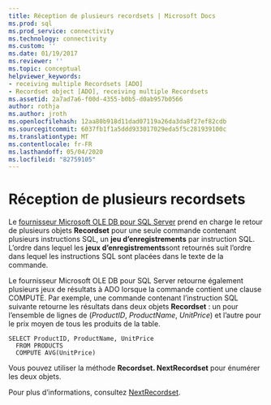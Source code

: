 ```yaml
---
title: Réception de plusieurs recordsets | Microsoft Docs
ms.prod: sql
ms.prod_service: connectivity
ms.technology: connectivity
ms.custom: ''
ms.date: 01/19/2017
ms.reviewer: ''
ms.topic: conceptual
helpviewer_keywords:
- receiving multiple Recordsets [ADO]
- Recordset object [ADO], receiving multiple Recordsets
ms.assetid: 2a7ad7a6-f00d-4355-b0b5-d0ab957b0566
author: rothja
ms.author: jroth
ms.openlocfilehash: 12aa80b918d11dad07119a26da3da8f27ef82cdb
ms.sourcegitcommit: 6037fb1f1a5ddd933017029eda5f5c281939100c
ms.translationtype: MT
ms.contentlocale: fr-FR
ms.lasthandoff: 05/04/2020
ms.locfileid: "82759105"
---
```

# <a name="receiving-multiple-recordsets"></a>Réception de plusieurs recordsets
Le [fournisseur Microsoft OLE DB pour SQL Server](../../../ado/guide/appendixes/microsoft-ole-db-provider-for-sql-server.md) prend en charge le retour de plusieurs objets **Recordset** pour une seule commande contenant plusieurs instructions SQL, un **jeu d’enregistrements** par instruction SQL. L’ordre dans lequel les **jeux d’enregistrements**sont retournés suit l’ordre dans lequel les instructions SQL sont placées dans le texte de la commande.  
  
 Le fournisseur Microsoft OLE DB pour SQL Server retourne également plusieurs jeux de résultats à ADO lorsque la commande contient une clause COMPUTE. Par exemple, une commande contenant l’instruction SQL suivante retourne les résultats dans deux objets **Recordset** : un pour l’ensemble de lignes de (*ProductID*, *ProductName*, *UnitPrice*) et l’autre pour le prix moyen de tous les produits de la table.  
  
```  
SELECT ProductID, ProductName, UnitPrice   
  FROM PRODUCTS   
  COMPUTE AVG(UnitPrice)  
```  
  
 Vous pouvez utiliser la méthode **Recordset. NextRecordset** pour énumérer les deux objets.  
  
 Pour plus d’informations, consultez [NextRecordset](../../../ado/reference/ado-api/nextrecordset-method-ado.md).
